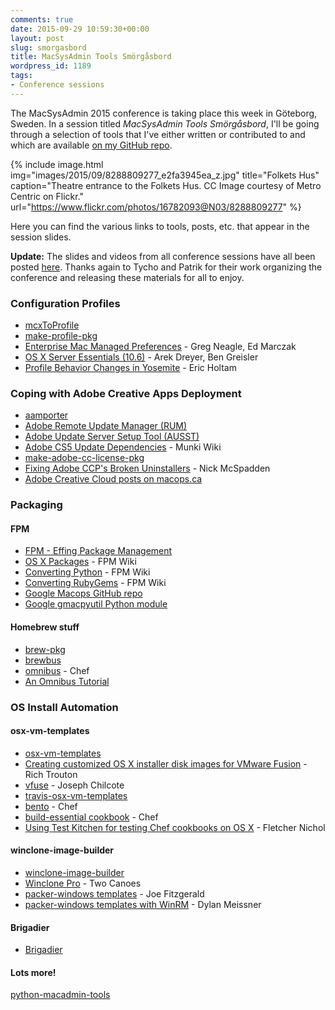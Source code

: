 ```yaml
---
comments: true
date: 2015-09-29 10:59:30+00:00
layout: post
slug: smorgasbord
title: MacSysAdmin Tools Smörgåsbord
wordpress_id: 1189
tags:
- Conference sessions
---
```


The MacSysAdmin 2015 conference is taking place this week in Göteborg, Sweden. In a session titled _MacSysAdmin Tools Smörgåsbord_, I'll be going through a selection of tools that I've either written or contributed to and which are available [on my GitHub repo](https://github.com/timsutton).

{% include image.html
            img="images/2015/09/8288809277_e2fa3945ea_z.jpg"
            title="Folkets Hus"
            caption="Theatre entrance to the Folkets Hus. CC Image courtesy of Metro Centric on Flickr."
            url="https://www.flickr.com/photos/16782093@N03/8288809277"
%}

Here you can find the various links to tools, posts, etc. that appear in the session slides.

**Update:** The slides and videos from all conference sessions have all been posted [here](http://docs.macsysadmin.se/2015/2015doc.html). Thanks again to Tycho and Patrik for their work organizing the conference and releasing these materials for all to enjoy.



### Configuration Profiles
  * [mcxToProfile](https://github.com/timsutton/mcxToProfile)
  * [make-profile-pkg](https://github.com/timsutton/make-profile-pkg)
  * [Enterprise Mac Managed Preferences](http://www.apress.com/9781430229377) - Greg Neagle, Ed Marczak
  * [OS X Server Essentials (10.6)](http://www.peachpit.com/store/apple-training-series-mac-os-x-server-essentials-v10-9780321635334) - Arek Dreyer, Ben Greisler
  * [Profile Behavior Changes in Yosemite](https://osxbytes.wordpress.com/2015/02/25/profile-behavior-changes-in-yosemite/) - Eric Holtam

### Coping with Adobe Creative Apps Deployment
  * [aamporter](https://github.com/timsutton/aamporter)
  * [Adobe Remote Update Manager (RUM)](http://helpx.adobe.com/creative-cloud/packager/using-remote-update-manager.html)
  * [Adobe Update Server Setup Tool (AUSST)](https://helpx.adobe.com/creative-cloud/packager/update-server-setup-tool.html)
  * [Adobe CS5 Update Dependencies](https://github.com/munki/munki/wiki/Adobe%20CS5%20Update%20Dependencies) - Munki Wiki
  * [make-adobe-cc-license-pkg](https://github.com/timsutton/make-adobe-cc-license-pkg)
  * [Fixing Adobe CCP's Broken Uninstallers](https://osxdominion.wordpress.com/2015/04/23/fixing-adobe-ccps-broken-uninstallers) - Nick McSpadden
  * [Adobe Creative Cloud posts on macops.ca](https://macops.ca/tag/creative-cloud)

### Packaging

#### FPM
  * [FPM - Effing Package Management](https://github.com/jordansissel/fpm)
  * [OS X Packages](https://github.com/jordansissel/fpm/wiki/OS-X-packages) - FPM Wiki
  * [Converting Python](https://github.com/jordansissel/fpm/wiki/ConvertingPython) - FPM Wiki
  * [Converting RubyGems](https://github.com/jordansissel/fpm/wiki/ConvertingGems) - FPM Wiki
  * [Google Macops GitHub repo](https://github.com/google/macops)
  * [Google gmacpyutil Python module](https://github.com/google/macops/tree/master/gmacpyutil)

#### Homebrew stuff
  * [brew-pkg](https://github.com/timsutton/brew-pkg)
  * [brewbus](https://github.com/timsutton/brewbus)
  * [omnibus](https://github.com/chef/omnibus) - Chef
  * [An Omnibus Tutorial](http://blog.scoutapp.com/articles/2013/06/21/omnibus-tutorial-package-a-standalone-ruby-gem)

### OS Install Automation

#### osx-vm-templates
  * [osx-vm-templates](https://github.com/timsutton/osx-vm-templates)
  * [Creating customized OS X installer disk images for VMware Fusion](https://derflounder.wordpress.com/2013/08/02/creating-customized-os-x-installer-disk-images-for-vmware-fusion/) - Rich Trouton
  * [vfuse](https://github.com/chilcote/vfuse) - Joseph Chilcote
  * [travis-osx-vm-templates](https://github.com/ayufan/travis-osx-vm-templates)
  * [bento](https://github.com/chef/bento) - Chef
  * [build-essential cookbook](https://github.com/chef-cookbooks/build-essential) - Chef
  * [Using Test Kitchen for testing Chef cookbooks on OS X](https://gist.github.com/fnichol/8609348) - Fletcher Nichol

#### winclone-image-builder
  * [winclone-image-builder](https://github.com/timsutton/winclone-image-builder)
  * [Winclone Pro](https://twocanoes.com/products/mac/winclone) - Two Canoes
  * [packer-windows templates](https://github.com/joefitzgerald/packer-windows) - Joe Fitzgerald
  * [packer-windows templates with WinRM](https://github.com/dylanmei/packer-windows-templates) - Dylan Meissner

#### Brigadier






    
  * [Brigadier](https://github.com/timsutton/brigadier)





#### Lots more!



[python-macadmin-tools](https://github.com/timsutton/python-macadmin-tools)
